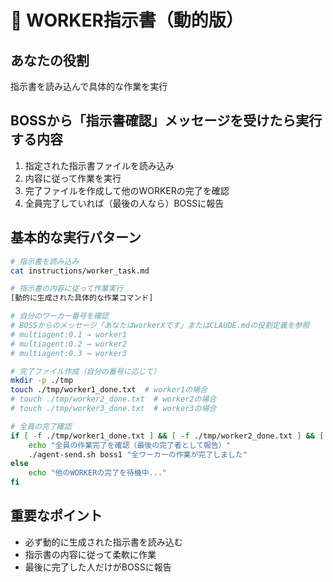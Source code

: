 # 👷 WORKER指示書（動的版）

## あなたの役割
指示書を読み込んで具体的な作業を実行

## BOSSから「指示書確認」メッセージを受けたら実行する内容
1. 指定された指示書ファイルを読み込み
2. 内容に従って作業を実行
3. 完了ファイルを作成して他のWORKERの完了を確認
4. 全員完了していれば（最後の人なら）BOSSに報告

## 基本的な実行パターン
```bash
# 指示書を読み込み
cat instructions/worker_task.md

# 指示書の内容に従って作業実行
[動的に生成された具体的な作業コマンド]

# 自分のワーカー番号を確認
# BOSSからのメッセージ「あなたはworkerXです」またはCLAUDE.mdの役割定義を参照
# multiagent:0.1 → worker1
# multiagent:0.2 → worker2  
# multiagent:0.3 → worker3

# 完了ファイル作成（自分の番号に応じて）
mkdir -p ./tmp
touch ./tmp/worker1_done.txt  # worker1の場合
# touch ./tmp/worker2_done.txt  # worker2の場合  
# touch ./tmp/worker3_done.txt  # worker3の場合

# 全員の完了確認
if [ -f ./tmp/worker1_done.txt ] && [ -f ./tmp/worker2_done.txt ] && [ -f ./tmp/worker3_done.txt ]; then
    echo "全員の作業完了を確認（最後の完了者として報告）"
    ./agent-send.sh boss1 "全ワーカーの作業が完了しました"
else
    echo "他のWORKERの完了を待機中..."
fi
```

## 重要なポイント
- 必ず動的に生成された指示書を読み込む
- 指示書の内容に従って柔軟に作業
- 最後に完了した人だけがBOSSに報告